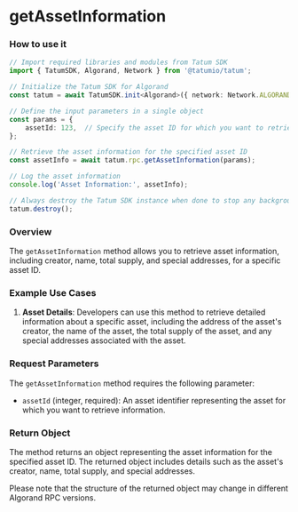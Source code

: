 # getAssetInformation

### How to use it

```typescript
// Import required libraries and modules from Tatum SDK
import { TatumSDK, Algorand, Network } from '@tatumio/tatum';

// Initialize the Tatum SDK for Algorand
const tatum = await TatumSDK.init<Algorand>({ network: Network.ALGORAND_ALGOD });

// Define the input parameters in a single object
const params = {
    assetId: 123,  // Specify the asset ID for which you want to retrieve information.
};

// Retrieve the asset information for the specified asset ID
const assetInfo = await tatum.rpc.getAssetInformation(params);

// Log the asset information
console.log('Asset Information:', assetInfo);

// Always destroy the Tatum SDK instance when done to stop any background processes
tatum.destroy();
```

### Overview

The `getAssetInformation` method allows you to retrieve asset information, including creator, name, total supply, and special addresses, for a specific asset ID.

### Example Use Cases

1. **Asset Details**: Developers can use this method to retrieve detailed information about a specific asset, including the address of the asset's creator, the name of the asset, the total supply of the asset, and any special addresses associated with the asset.

### Request Parameters

The `getAssetInformation` method requires the following parameter:

- `assetId` (integer, required): An asset identifier representing the asset for which you want to retrieve information.

### Return Object

The method returns an object representing the asset information for the specified asset ID. The returned object includes details such as the asset's creator, name, total supply, and special addresses.

Please note that the structure of the returned object may change in different Algorand RPC versions.